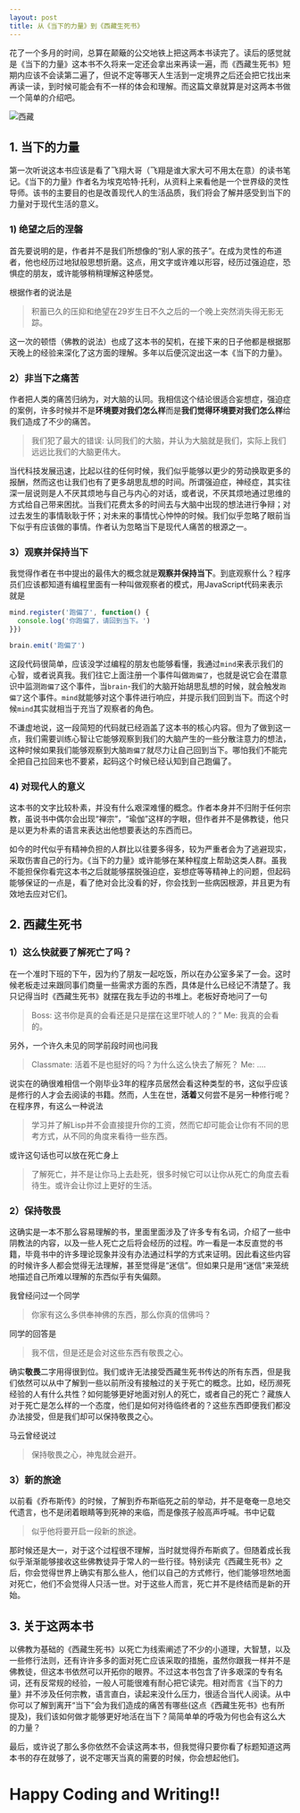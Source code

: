 ```yaml
---
layout: post
title: 从《当下的力量》到《西藏生死书》
---
```


花了一个多月的时间，总算在颠簸的公交地铁上把这两本书读完了。读后的感觉就是《当下的力量》这本书不久将来一定还会拿出来再读一遍，而《西藏生死书》短期内应该不会读第二遍了，但说不定等哪天人生活到一定境界之后还会把它找出来再读一读，到时候可能会有不一样的体会和理解。而这篇文章就算是对这两本书做一个简单的介绍吧。

<!--more-->

![西藏](https://upload-images.jianshu.io/upload_images/192883-b4fb27399efdf32f.png?imageMogr2/auto-orient/strip%7CimageView2/2/w/1240)

## 1. 当下的力量

第一次听说这本书应该是看了飞翔大哥（飞翔是谁大家大可不用太在意）的读书笔记。《当下的力量》作者名为埃克哈特·托利，从资料上来看他是一个世界级的灵性导师。该书的主要目的也是改善现代人的生活品质，我们将会了解并感受到当下的力量对于现代生活的意义。

### 1) 绝望之后的涅磐

首先要说明的是，作者并不是我们所想像的“别人家的孩子”。在成为灵性的布道者，他也经历过地狱般思想折磨。这点，用文字或许难以形容，经历过强迫症，恐惧症的朋友，或许能够稍稍理解这种感觉。

根据作者的说法是

> 积蓄已久的压抑和绝望在29岁生日不久之后的一个晚上突然消失得无影无踪。

这一次的顿悟（佛教的说法）也成了这本书的契机，在接下来的日子他都是根据那天晚上的经验来深化了这方面的理解。多年以后便沉淀出这一本《当下的力量》。

### 2）非当下之痛苦

作者把人类的痛苦归纳为，对大脑的认同。我相信这个结论很适合妄想症，强迫症的案例，许多时候并不是**环境要对我们怎么样**而是**我们觉得环境要对我们怎么样**给我们造成了不少的痛苦。

> 我们犯了最大的错误: 认同我们的大脑，并认为大脑就是我们，实际上我们远远比我们的大脑更伟大。

当代科技发展迅速，比起以往的任何时候，我们似乎能够以更少的劳动换取更多的报酬，然而这也让我们也有了更多胡思乱想的时间。所谓强迫症，神经症，其实往深一层说则是人不厌其烦地与自己与内心的对话，或者说，不厌其烦地通过思维的方式给自己带来困扰。当我们花费太多的时间去与大脑中出现的想法进行争辩；对过去发生的事情耿耿于怀；对未来的事情忧心忡忡的时候。我们似乎忽略了眼前当下似乎有应该做的事情。作者认为忽略当下是现代人痛苦的根源之一。

### 3）观察并保持当下

我觉得作者在书中提出的最伟大的概念就是**观察并保持当下**。到底观察什么？程序员们应该都知道有编程里面有一种叫做观察者的模式，用JavaScript代码来表示就是

``` js
mind.register('跑偏了', function() {
  console.log('你跑偏了，请回到当下。')
}})

brain.emit('跑偏了')
```

这段代码很简单，应该没学过编程的朋友也能够看懂，我通过`mind`来表示我们的心智，或者说真我。我们往它上面注册一个事件叫做`跑偏了`，也就是说它会在潜意识中监测`跑偏了`这个事件，当`brain`-我们的大脑开始胡思乱想的时候，就会触发`跑偏了`这个事件。`mind`就能够对这个事件进行响应，并提示我们回到当下。而这个时候`mind`其实就相当于充当了观察者的角色。

不谦虚地说，这一段简短的代码就已经涵盖了这本书的核心内容。但为了做到这一点，我们需要训练心智让它能够观察到我们的大脑产生的一些分散注意力的想法，这种时候如果我们能够观察到大脑`跑偏了`就尽力让自己回到当下。哪怕我们不能完全把自己拉回来也不要紧，起码这个时候已经认知到自己跑偏了。

### 4) 对现代人的意义

这本书的文字比较朴素，并没有什么艰深难懂的概念。作者本身并不归附于任何宗教，虽说书中偶尔会出现“禅宗”，“瑜伽”这样的字眼，但作者并不是佛教徒，他只是以更为朴素的语言来表达出他想要表达的东西而已。

如今的时代似乎有精神负担的人群比以往要多得多，较为严重者会为了逃避现实，采取伤害自己的行为。《当下的力量》或许能够在某种程度上帮助这类人群。虽我不能担保你看完这本书之后就能够摆脱强迫症，妄想症等等精神上的问题，但起码能够保证的一点是，看了绝对会比没看的好，你会找到一些病因根源，并且更为有效地去应对它们。


## 2. 西藏生死书

### 1）这么快就要了解死亡了吗？

在一个准时下班的下午，因为约了朋友一起吃饭，所以在办公室多呆了一会。这时候老板走过来跟同事们商量一些需求方面的东西，具体是什么已经记不清楚了。我只记得当时《西藏生死书》就摆在我左手边的书堆上。老板好奇地问了一句

> Boss: 这书你是真的会看还是只是摆在这里吓唬人的？”
> Me: 我真的会看的。

另外，一个许久未见的同学前段时间也问我

> Classmate: 活着不是也挺好的吗？为什么这么快去了解死？
> Me: ....

说实在的确很难相信一个刚毕业3年的程序员居然会看这种类型的书，这似乎应该是修行的人才会去阅读的书籍。然而，人生在世，**活着**又何尝不是另一种修行呢？在程序界，有这么一种说法

> 学习并了解Lisp并不会直接提升你的工资，然而它却可能会让你有不同的思考方式，从不同的角度来看待一些东西。

或许这句话也可以放在死亡身上

> 了解死亡，并不是让你马上去赴死，很多时候它可以让你从死亡的角度去看待生。或许会让你过上更好的生活。

### 2）保持敬畏

这确实是一本不那么容易理解的书，里面里面涉及了许多专有名词，介绍了一些中阴教法的内容，以及一些人死亡之后将会经历的过程。咋一看是一本反直觉的书籍，毕竟书中的许多理论现象并没有办法通过科学的方式来证明。因此看这些内容的时候许多人都会觉得无法理解，甚至觉得是“迷信”。但如果只是用“迷信”来笼统地描述自己所难以理解的东西似乎有失偏颇。

我曾经问过一个同学

> 你家有这么多供奉神佛的东西，那么你真的信佛吗？

同学的回答是

> 我不信，但是还是会对这些东西有敬畏之心。

确实**敬畏**二字用得很到位。我们或许无法接受西藏生死书传达的所有东西，但是我们依然可以从中了解到一些以前所没有接触过的关于死亡的概念。比如，经历濒死经验的人有什么共性？如何能够更好地面对别人的死亡，或者自己的死亡？藏族人对于死亡是怎么样的一个态度，他们是如何对待临终者的？这些东西即便我们都没办法接受，但是我们却可以保持敬畏之心。

马云曾经说过

> 保持敬畏之心，神鬼就会避开。

### 3）新的旅途

以前看《乔布斯传》的时候，了解到乔布斯临死之前的举动，并不是奄奄一息地交代遗言，也不是闭着眼睛等到死神的来临，而是像孩子般高声呼喊。书中记载

> 似乎他将要开启一段新的旅途。

那时候还是大一，对于这个过程很不理解，当时就觉得乔布斯疯了。但随着成长我似乎渐渐能够接收这些佛教徒异于常人的一些行径。特别读完《西藏生死书》之后，你会觉得世界上确实有那么些人，他们以自己的方式修行，他们能够坦然地面对死亡，他们不会觉得人只活一世。对于这些人而言，死亡并不是终结而是新的开始。

## 3. 关于这两本书

以佛教为基础的《西藏生死书》以死亡为线索阐述了不少的小道理，大智慧，以及一些修行法则，还有许许多多的面对死亡应该采取的措施，虽然你跟我一样并不是佛教徒，但这本书依然可以开拓你的眼界。不过这本书包含了许多艰深的专有名词，还有反常规的经验，一般人可能很难有耐心把它读完。相对而言《当下的力量》并不涉及任何宗教，语言直白，读起来没什么压力，很适合当代人阅读。从中你可以了解到离开“当下”会为我们造成的痛苦有哪些(这点《西藏生死书》也有所提及)，我们该如何做才能够更好地活在当下？简简单单的呼吸为何也会有这么大的力量？

最后，或许说了那么多你依然不会读这两本书，但我觉得只要你看了标题知道这两本书的存在就够了，说不定哪天当真的需要的时候，你会想起他们。

# Happy Coding and Writing!!
